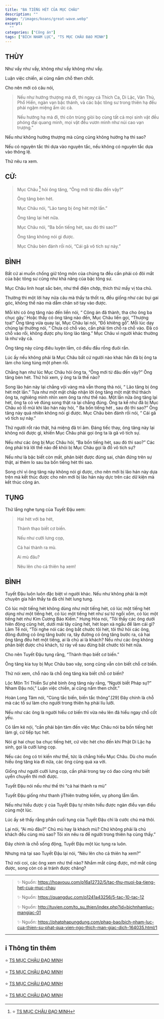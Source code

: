 ```yaml
---
title: "BA TIẾNG HÉT CỦA MỤC CHÂU"
description: ""
image: "/images/koans/great-wave.webp"
excerpt: 
  ""
categories: ["Công án"]
tags: ["BÍCH NHAM LỤC", "TS MỤC CHÂU ĐẠO MINH"]
---
```


## THÙY

Như vầy như vầy, không như vầy không như vầy. 

Luận việc chiến, ai cũng nắm chỗ then chốt. 

Cho nên mới có câu nói, 

> Nếu như hướng thượng mà đi, thì ngay cả Thích Ca, Di Lặc, Văn Thù, Phổ Hiền, ngàn vạn bậc thánh, và các bậc tông sư trong thiên hạ đều phải ngậm miệng ấm ức cả.
> 
> Nếu hướng hạ mà đi, thì côn trùng giòi bọ cùng tất cả mọi sinh vật đều phóng đại quang minh, mọi vật đều vươn mình như núi cao vạn trượng.” 
 
Nếu như không hướng thượng mà cũng cũng không hướng hạ thì sao? 

Nếu có nguyên tắc thì dựa vào nguyên tắc, nếu không có nguyên tắc dựa vào thông lệ. 

Thử nêu ra xem.

## CỬ:

> Mục Châu [^1] hỏi ông tăng, “Ông mới từ đâu đến vậy?” 
> 
> Ông tăng bèn hét. 
> 
> Mục Châu nói, “Lão tang bị ông hét một lần.” 
> 
> Ông tăng lại hét nữa. 
> 
> Mục Châu nói, “Ba bốn tiếng hét, sau đó thì sao?” 
> 
> Ông tăng không nói gì được. 
> 
> Mục Châu bèn đánh rồi nói, “Cái gã vô tích sự này.”

## BÌNH

Bất cứ ai muốn chống giữ tông môn của chúng ta đều cần phải có đôi mắt của bậc tông sư cũng như khả năng của bậc tông sư. 

Mục Châu linh hoạt sắc bén, như thể điện chớp, thích thử mấy vị tòa chủ. 

Thường thì một lời hay nửa câu mà thầy ta thốt ra, đều giống như các bụi gai góc, không thể nào mà dẫm chân sờ tay vào được. 

Mỗi khi có ông tăng nào đến liền nói, “ Công án đã thành, tha cho ông ba chục gậy.’ Hoặc thấy có ông tăng nào đến, Mục Châu liền gọi, “Thượng tọa!” Ông tăng vừa quay lại, Mục Châu lại nói, “Đồ khiêng gỗ”. Mỗi lúc dạy chúng lại thường nói, “ Chưa có chỗ vào, cần phải tìm chỗ ra chỗ vào. Đã có chỗ vào rồi, không được phụ lòng lão tăng.” Mục Châu vì người khác thường là như vậy cả.

Ông tăng này cũng điêu luyện lắm, có điều đầu rồng đuôi rắn. 

Lúc ấy nếu không phải là Mục Châu bất cứ người nào khác hẳn đã bị ông ta làm cho lúng túng một phen rồi. 

Chẳng hạn như lúc Mục Châu hỏi ông ta, “Ông mới từ đâu đến vậy?” Ông tăng bèn hét. Thử hỏi xem, ý ông ta là thế nào? 

Song lão hán này lại chẳng vội vàng mà vẫn thong thả nói, “ Lão tăng bị ông hét một lần.” Tựa như một mặt chấp nhận lời ông tăng một mặt thử thách ông ta, nghiêng mình nhìn xem ông ta như thế nào. Một lần nữa ông tăng lại hét, ông ta có vẻ đúng song thật ra lại chẳng đúng. Ông ta kể như đã bị Mục Châu xỏ lỗ mũi khi lão hán này hỏi, “ Ba bốn tiếng hét , sau đó thì sao?” Ông tăng này quả nhiên không nói gì được. Mục Châu bèn đánh rồi nói, “ Cái gã vô tích sự này.”

Thử người rốt ráo thật, há miệng đã tri âm. Đáng tiếc thay, ông tăng này lại không nói được gì, khiến Mục Châu phải gọi ông ta là gã vô tích sự. 

Nếu như các ông bị Mục Châu hỏi, “Ba bốn tiếng hét, sau đó thì sao?” Các ông phải trả lời thế nào để khỏi bị Mục Châu gọi là đồ vô tích sự? 

Nếu như là bậc biết còn mất, phân biệt được đúng sai, chân đứng trên sự thật, ai thèm lo sau ba bốn tiếng hét thì sao. 

Song chỉ vì ông tăng này không nói gì được, cho nên mới bị lão hán này dựa trên mà kết thúc được cho nên mới bị lão hán này dực trên các dữ kiện mà kết thúc công án.

## TỤNG

Thử lắng nghe tụng của Tuyết Đậu xem:

> Hai hét với ba hét,
>
> Thành thạo biết cơ biến.
>
> Nếu như cưỡi lưng cọp,
>
> Cả hai thành ra mù.
>
> Ai mù đâu?
>
> Nêu lên cho cả thiên hạ xem!

## BÌNH

Tuyết Đậu luôn luôn đặc biệt vì người khác. Nếu như không phải là một chuyên gia hẳn thầy ta đã chỉ hét lung tung. 

Có lúc một tiếng hét không dùng như một tiếng hét, có lúc một tiếng hét dùng như một tiếng hét, có lúc một tiếng hét như sư tử ngồi xổm, có lúc một tiếng hét như Kim Cương Bảo Kiếm.” Hưng Hóa nói, “Tôi thấy các ông dưới hiên đông cũng hét, dưới mái tây cũng hét, hét loạn xà ngầu để làm cái gì? Lâm Tế nói, “Tôi nghe nói các ông bắt chước tôi hét, tôi thử hỏi các ông, đông đường có ông tăng bước ra, tây đường có ông tăng bước ra, cả hai ông tăng đều hét một tiếng, ai là chủ ai là khách? Nếu như các ông không phân biệt được chủ khách, từ rày về sau đừng bắt chước tôi hét nữa.

Cho nên Tuyết Đậu tụng rằng, “Thành thạo biết cơ biến.” 

Ông tăng kia tuy bị Mục Châu bao vây, song cũng vẫn còn biết chỗ cơ biến. 

Thử nói xem, chỗ nào là chỗ ông tăng kia biết chỗ cơ biến? 

Lộc Môn Trí Thiền Sư phê bình ông tăng này rằng, “Người biết Pháp sự?” Nham Đậu nói,” Luận việc chiến, ai cũng nắm then chốt.” 

Hoàn Long Tâm nói, “Cùng tắc biến, biến tắc thông”.[29] Đây chính là chỗ mà các tổ sư làm cho người trong thiên hạ phải líu lưỡi. 

Nếu như các ông là người hiểu cơ biến thì vừa nêu lên đã hiểu ngay chỗ cốt yếu.

Có lắm kẻ nói, “cần phải bận tâm đến việc Mục Châu nói ba bốn tiếng hét làm gì, cứ tiếp tục hét. 

Nói gì hai chục ba chục tiếng hét, cứ việc hét cho đến khi Phật Di Lặc hạ sinh, gọi là cưỡi lưng cọp. 

Nếu các ông có tri kiến như thế, tức là chẳng hiểu Mục Châu. Dù cho muốn hiểu ông tăng kia đi nữa, các ông cũng quá xa vời. 

Giống như người cưỡi lưng cọp, cần phải trong tay có đao cũng như biết uyển chuyển thì mới được.

Tuyết Đậu nói nếu như thế thì “cả hai thành ra mù” 

Tuyết Đậu giống như thanh ỷThiên trường kiếm, uy phong lẫm lẫm. 

Nếu như hiểu được ý của Tuyết Đậu tự nhiên hiểu được ngàn điều vạn điều cùng một lúc. 

Lúc ấy sẽ thấy rằng phần cuối tụng của Tuyết Đậu chỉ là cước chú mà thôi. 

Lại nói, “Ai mù đâu?” Chủ mù hay là khách mù? Chứ không phải là chủ khách đều cùng mù sao? Tôi xin nêu ra để người trong thiên hạ cùng thấy.” 

Đây chính là chỗ sống động, Tuyết Đậu một lúc tụng ra luôn. 

Nhưng mà tại sao Tuyết Đậu lại nói, “Nêu lên cho cả thiên hạ xem?” 

Thử nói coi, các ông xem như thế nào? Nhắm mắt cũng được, mở mắt cũng được, song còn có ai tránh được chăng?

***

> ✨ Nguồn:  https://hoavouu.com/p16a12732/5/tac-thu-muoi-ba-tieng-het-cua-muc-chau
>
> ✨ Nguồn:  https://quangduc.com/p1241a43256/5-tac-10-tac-12
>
> ✨ Nguồn:  http://tuvien.com/to_su_thien/index.php?id=bichnhamluc-mangiac-01
>
> ✨ Nguồn:  https://phatphapungdung.com/phap-bao/bich-nham-luc-cua-thien-su-phat-qua-vien-ngo-thich-man-giac-dich-164035.html/1

***

## ℹ️ Thông tin thêm

[^1]: ⭐️ <a href="https://blog.phapthihoi.org/gt-member/ts-muc-chau-dao-minh/" target="_blank">TS MỤC CHÂU ĐẠO MINH</a>

⭐️  <a href="https://phatgiao.org.vn/tu-dien-phat-hoc-online/muc-chau-tran-ton-tuc-k1444.html" target="_blank">TS MỤC CHÂU ĐẠO MINH</a>

⭐️  <a href="https://ngulucthien.com/thien-su-dao-minh/" target="_blank">TS MỤC CHÂU ĐẠO MINH</a>

⭐️  <a href="https://quangduc.com/a46422/07-thien-su-tran-ton-tuc-hieu-dao-minh" target="_blank">TS MỤC CHÂU ĐẠO MINH</a>

⭐️  <a href="https://hoavouu.com/a17587/07-thien-su-tran-ton-tuc-hieu-dao-minh" target="_blank">TS MỤC CHÂU ĐẠO MINH</a>



